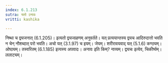 ```yaml
---
index: 6.1.213
sutra: यतो ऽनावः
vritti: kashika

---
```

निष्था च द्व्यजनात् (6.1.205)। इत्यतो द्व्यज्ग्रहणम् अनुवर्तते। यत् प्रत्ययान्तस्य द्व्यच आदिरुदात्तो भवति न चेन् नौशब्दात् परो भवति। अचो यत् (3.1.97) च इयम्। जेयम्। शरीरावयवाद् यत् (5.1.6) कण्ठ्यम्। ओष्ठ्यम्। तस्वरितम् (6.1.185) इत्यस्य अपवादः। अनावः इति किम्? नाव्यम्। द्व्यचः इत्येव, चिकीर्ष्यम्। ललाट्यम्।